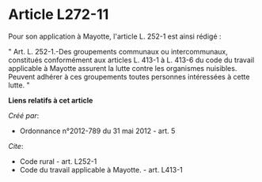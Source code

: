 # Article L272-11

Pour son application à Mayotte, l'article L. 252-1 est ainsi rédigé : 

" Art. L. 252-1.-Des groupements communaux ou intercommunaux, constitués conformément aux articles L. 413-1 à L. 413-6 du
code du travail applicable à Mayotte assurent la lutte contre les organismes nuisibles. Peuvent adhérer à ces groupements
toutes personnes intéressées à cette lutte. "

**Liens relatifs à cet article**

_Créé par_:

  - Ordonnance n°2012-789 du 31 mai 2012 - art. 5

_Cite_:

  - Code rural - art. L252-1
  - Code du travail applicable à Mayotte. - art. L413-1
